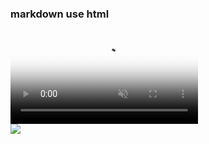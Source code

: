 ### markdown use html
<div>
<video poster="_assets/test.png" webkit-playsinline="true" playsinline="true"
  preload="auto" src="_assets/480p.mp4" type="video/mp4" autoplay muted>
</video>
</div>

<img src="_assets/480p.mp4" />
